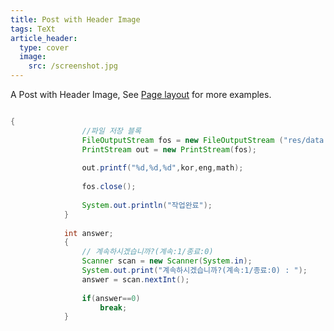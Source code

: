 ```yaml
---
title: Post with Header Image
tags: TeXt
article_header:
  type: cover
  image:
    src: /screenshot.jpg
---
```


A Post with Header Image, See [Page layout](https://kitian616.github.io/jekyll-TeXt-theme/samples.html#page-layout) for more examples.

<!--more-->


```java

{
				//파일 저장 블록
				FileOutputStream fos = new FileOutputStream ("res/data.csv");
				PrintStream out = new PrintStream(fos);
					
				out.printf("%d,%d,%d",kor,eng,math);
					
				fos.close();
				
				System.out.println("작업완료");
			}
			
			int answer;
			{
				// 계속하시겠습니까?(계속:1/종료:0)
				Scanner scan = new Scanner(System.in);
				System.out.print("계속하시겠습니까?(계속:1/종료:0) : ");
				answer = scan.nextInt();
				
				if(answer==0)
					break;
			}


```